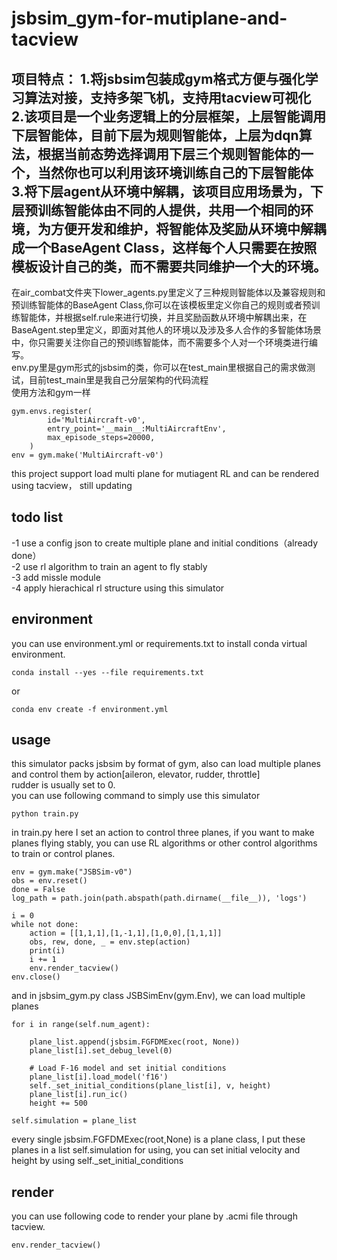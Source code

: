 # jsbsim_gym-for-mutiplane-and-tacview  
项目特点：
1.将jsbsim包装成gym格式方便与强化学习算法对接，支持多架飞机，支持用tacview可视化  
2.该项目是一个业务逻辑上的分层框架，上层智能调用下层智能体，目前下层为规则智能体，上层为dqn算法，根据当前态势选择调用下层三个规则智能体的一个，当然你也可以利用该环境训练自己的下层智能体  
3.将下层agent从环境中解耦，该项目应用场景为，下层预训练智能体由不同的人提供，共用一个相同的环境，为方便开发和维护，将智能体及奖励从环境中解耦成一个BaseAgent Class，这样每个人只需要在按照模板设计自己的类，而不需要共同维护一个大的环境。  
------------------------------------------------------  
在air_combat文件夹下lower_agents.py里定义了三种规则智能体以及兼容规则和预训练智能体的BaseAgent Class,你可以在该模板里定义你自己的规则或者预训练智能体，并根据self.rule来进行切换，并且奖励函数从环境中解耦出来，在BaseAgent.step里定义，即面对其他人的环境以及涉及多人合作的多智能体场景中，你只需要关注你自己的预训练智能体，而不需要多个人对一个环境类进行编写。    
env.py里是gym形式的jsbsim的类，你可以在test_main里根据自己的需求做测试，目前test_main里是我自己分层架构的代码流程  
使用方法和gym一样  
```
gym.envs.register(  
        id='MultiAircraft-v0',  
        entry_point='__main__:MultiAircraftEnv',  
        max_episode_steps=20000,  
    )  
env = gym.make('MultiAircraft-v0')  
```  
this project support load multi plane for mutiagent RL and can be rendered using tacview， still updating

## todo list
-1 use a config json to create multiple plane and initial conditions（already done）  
-2 use rl algorithm to train an agent to fly stably  
-3 add missle module  
-4 apply hierachical rl structure using this simulator


## environment  
you can use environment.yml or requirements.txt to install conda virtual environment.  
```
conda install --yes --file requirements.txt  
```
or  
```
conda env create -f environment.yml
```
## usage  
this simulator packs jsbsim by format of gym, also can load multiple planes and control them by action[aileron, elevator, rudder, throttle]  
rudder is usually set to 0.  
you can use following command to simply use this simulator  
```
python train.py
```
in train.py here I set an action to control three planes, if you want to make planes flying stably, you can use RL algorithms or other control algorithms to train or control planes.  
```
env = gym.make("JSBSim-v0")
obs = env.reset()
done = False
log_path = path.join(path.abspath(path.dirname(__file__)), 'logs')

i = 0
while not done:
    action = [[1,1,1],[1,-1,1],[1,0,0],[1,1,1]]
    obs, rew, done, _ = env.step(action)
    print(i)
    i += 1
    env.render_tacview()
env.close()
```
and in jsbsim_gym.py class JSBSimEnv(gym.Env), we can load multiple planes  
```
for i in range(self.num_agent):

    plane_list.append(jsbsim.FGFDMExec(root, None))
    plane_list[i].set_debug_level(0)

    # Load F-16 model and set initial conditions
    plane_list[i].load_model('f16')
    self._set_initial_conditions(plane_list[i], v, height)
    plane_list[i].run_ic()
    height += 500

self.simulation = plane_list
```
every single jsbsim.FGFDMExec(root,None) is a plane class, I put these planes in a list self.simulation for using, you can set initial velocity and height by using self._set_initial_conditions  

## render
you can use following code to render your plane by .acmi file through tacview.  
```
env.render_tacview()
```

